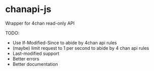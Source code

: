 # chanapi-js

Wrapper for 4chan read-only API

TODO:
- Use If-Modified-Since to abide by 4chan api rules
- (maybe) limit request to 1 per second to abide by 4 chan api rules
- Last-modified support
- Better errors
- Better documentation
